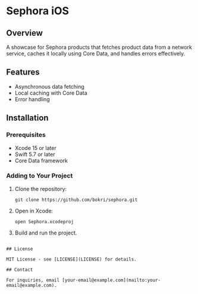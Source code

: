 # Sephora iOS

## Overview

A showcase for Sephora products that fetches product data from a network service, caches it locally using Core Data, and handles errors effectively.

## Features

- Asynchronous data fetching
- Local caching with Core Data
- Error handling

## Installation

### Prerequisites

- Xcode 15 or later
- Swift 5.7 or later
- Core Data framework

### Adding to Your Project

1. Clone the repository:
   ```
   git clone https://github.com/bokri/sephora.git
   ```

2. Open in Xcode:
   ```
   open Sephora.xcodeproj
   ```

3. Build and run the project.

```

## License

MIT License - see [LICENSE](LICENSE) for details.

## Contact

For inquiries, email [your-email@example.com](mailto:your-email@example.com).

```